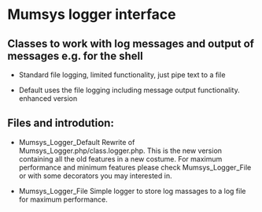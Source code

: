 # Mumsys logger interface

## Classes to work with log messages and output of messages e.g. for the shell

- Standard file logging, limited functionality, just pipe text to a file

- Default uses the file logging including message output functionality. enhanced version


## Files and introdution:

- Mumsys_Logger_Default
    Rewrite of Mumsys_Logger.php/class.logger.php. This is the new version containing all the old 
    features in a new costume. For maximum performance and minimum features please check 
    Mumsys_Logger_File or with some decorators you may interested in.

- Mumsys_Logger_File
    Simple logger to store log massages to a log file for maximum performance.


   
